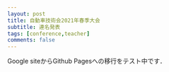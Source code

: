 ```yaml
---
layout: post
title: 自動車技術会2021年春季大会
subtitle: 連名発表
tags: [conference,teacher]
comments: false
---
```

Google siteからGithub Pagesへの移行をテスト中です．
